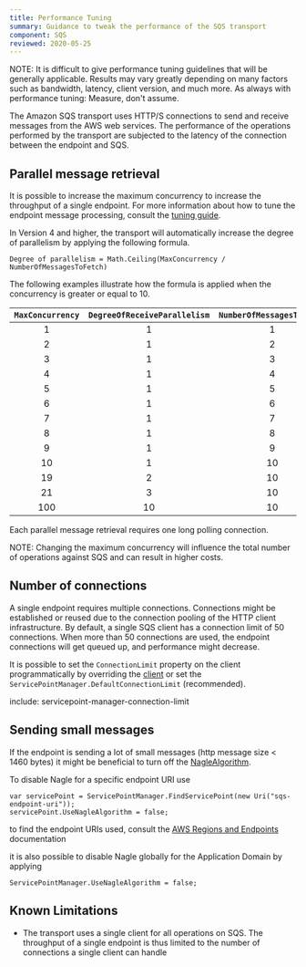 ```yaml
---
title: Performance Tuning
summary: Guidance to tweak the performance of the SQS transport
component: SQS
reviewed: 2020-05-25
---
```


NOTE: It is difficult to give performance tuning guidelines that will be generally applicable. Results may vary greatly depending on many factors such as bandwidth, latency, client version, and much more. As always with performance tuning: Measure, don't assume.

The Amazon SQS transport uses HTTP/S connections to send and receive messages from the AWS web services. The performance of the operations performed by the transport are subjected to the latency of the connection between the endpoint and SQS.

## Parallel message retrieval

It is possible to increase the maximum concurrency to increase the throughput of a single endpoint. For more information about how to tune the endpoint message processing, consult the [tuning guide](/nservicebus/operations/tuning.md).

In Version 4 and higher, the transport will automatically increase the degree of parallelism by applying the following formula.

```
Degree of parallelism = Math.Ceiling(MaxConcurrency / NumberOfMessagesToFetch)
```

The following examples illustrate how the formula is applied when the concurrency is greater or equal to 10.

|`MaxConcurrency` | `DegreeOfReceiveParallelism` | `NumberOfMessagesToFetch` |
| :-: |:-:|:-:|
| 1 | 1 | 1 |
| 2 | 1 | 2 |
| 3 | 1 | 3 |
| 4 | 1 | 4 |
| 5 | 1 | 5 |
| 6 | 1 | 6 |
| 7 | 1 | 7 |
| 8 | 1 | 8 |
| 9 | 1 | 9 |
| 10 | 1 | 10 |
| 19 | 2 | 10 |
| 21 | 3 | 10 |
| 100 | 10 | 10 |

Each parallel message retrieval requires one long polling connection.

NOTE: Changing the maximum concurrency will influence the total number of operations against SQS and can result in higher costs.

## Number of connections

A single endpoint requires multiple connections. Connections might be established or reused due to the connection pooling of the HTTP client infrastructure. By default, a single SQS client has a connection limit of 50 connections. When more than 50 connections are used, the endpoint connections will get queued up, and performance might decrease. 

It is possible to set the `ConnectionLimit` property on the client programmatically by overriding the [client](/transports/sqs/configuration-options.md#client) or set the `ServicePointManager.DefaultConnectionLimit` (recommended).

include: servicepoint-manager-connection-limit

## Sending small messages

If the endpoint is sending a lot of small messages (http message size < 1460 bytes) it might be beneficial to turn off the [NagleAlgorithm](https://en.wikipedia.org/wiki/Nagle's_algorithm). 

To disable Nagle for a specific endpoint URI use

```
var servicePoint = ServicePointManager.FindServicePoint(new Uri("sqs-endpoint-uri"));
servicePoint.UseNagleAlgorithm = false;
```

to find the endpoint URIs used, consult the [AWS Regions and Endpoints](https://docs.aws.amazon.com/general/latest/gr/rande.html) documentation

it is also possible to disable Nagle globally for the Application Domain by applying

```
ServicePointManager.UseNagleAlgorithm = false;
```

## Known Limitations

- The transport uses a single client for all operations on SQS. The throughput of a single endpoint is thus limited to the number of connections a single client can handle